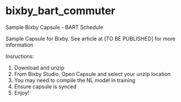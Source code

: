 # bixby_bart_commuter
Sample Bixby Capsule - BART Schedule

Sample Capsule for Bixby. See article at [TO BE PUBLISHED] for more information

Insructions:
1) Download and unzip
2) From Bixby Studio, Open Capsule and select your unzip location
3) You may need to compile the NL model in training
4) Ensure capsule is synced
5) Enjoy!

